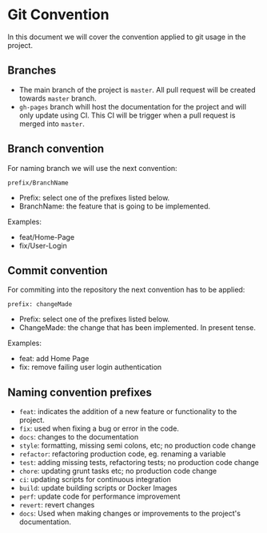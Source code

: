 # Git Convention

In this document we will cover the convention applied to git usage in the project.

## Branches

- The main branch of the project is `master`. All pull request will be created towards `master` branch.
- `gh-pages` branch whill host the documentation for the project and will only update using CI. This CI will be trigger when a pull request is merged into `master`.

## Branch convention

For naming branch we will use the next convention:

`prefix/BranchName`

- Prefix: select one of the prefixes listed below.
- BranchName: the feature that is going to be implemented.

Examples:

- feat/Home-Page
- fix/User-Login

## Commit convention

For commiting into the repository the next convention has to be applied:

`prefix: changeMade`

- Prefix: select one of the prefixes listed below.
- ChangeMade: the change that has been implemented. In present tense.

Examples:

- feat: add Home Page
- fix: remove failing user login authentication

## Naming convention prefixes

- `feat`: indicates the addition of a new feature or functionality to the project.
- `fix`: used when fixing a bug or error in the code.
- `docs`: changes to the documentation
- `style`: formatting, missing semi colons, etc; no production code change
- `refactor`: refactoring production code, eg. renaming a variable
- `test`: adding missing tests, refactoring tests; no production code change
- `chore`: updating grunt tasks etc; no production code change
- `ci`: updating scripts for continuous integration
- `build`: update building scripts or Docker Images
- `perf`: update code for performance improvement
- `revert`: revert changes
- `docs`: Used when making changes or improvements to the project's documentation.
